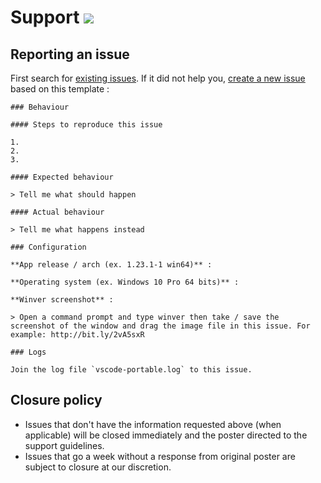 # Support [![](https://isitmaintained.com/badge/resolution/portapps/vscode-portable.svg)](https://isitmaintained.com/project/portapps/vscode-portable)

## Reporting an issue

First search for [existing issues](https://github.com/portapps/vscode-portable/issues?utf8=%E2%9C%93&q=). If it did not help you, [create a new issue](https://github.com/portapps/vscode-portable/issues/new) based on this template :

```
### Behaviour

#### Steps to reproduce this issue

1.
2.
3.

#### Expected behaviour

> Tell me what should happen

#### Actual behaviour

> Tell me what happens instead

### Configuration

**App release / arch (ex. 1.23.1-1 win64)** :

**Operating system (ex. Windows 10 Pro 64 bits)** :

**Winver screenshot** :

> Open a command prompt and type winver then take / save the screenshot of the window and drag the image file in this issue. For example: http://bit.ly/2vA5sxR

### Logs

Join the log file `vscode-portable.log` to this issue.
```

## Closure policy

* Issues that don't have the information requested above (when applicable) will be closed immediately and the poster directed to the support guidelines.
* Issues that go a week without a response from original poster are subject to closure at our discretion.
